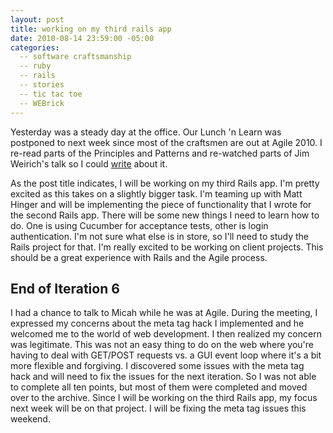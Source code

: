 ```yaml
---
layout: post
title: working on my third rails app
date: 2010-08-14 23:59:00 -05:00
categories:
  -- software craftsmanship
  -- ruby
  -- rails
  -- stories
  -- tic tac toe
  -- WEBrick
---
```


Yesterday was a steady day at the office.  Our Lunch 'n Learn was postponed to next week since most of the craftsmen are out at Agile 2010.  I re-read parts of the Principles and Patterns and re-watched parts of Jim Weirich's talk so I could [write](http://skim.cc/2010/08/13/principles-and-patterns-part-2) about it.

As the post title indicates, I will be working on my third Rails app.  I'm pretty excited as this takes on a slightly bigger task.  I'm teaming up with Matt Hinger and will be implementing the piece of functionality that I wrote for the second Rails app.  There will be some new things I need to learn how to do.  One is using Cucumber for acceptance tests, other is login authentication.  I'm not sure what else is in store, so I'll need to study the Rails project for that.  I'm really excited to be working on client projects.  This should be a great experience with Rails and the Agile process.

## End of Iteration 6

I had a chance to talk to Micah while he was at Agile.  During the meeting, I expressed my concerns about the meta tag hack I implemented and he welcomed me to the world of web development.  I then realized my concern was legitimate.  This was not an easy thing to do on the web where you're having to deal with GET/POST requests vs. a GUI event loop where it's a bit more flexible and forgiving.  I discovered some issues with the meta tag hack and will need to fix the issues for the next iteration.  So I was not able to complete all ten points, but most of them were completed and moved over to the archive.  Since I will be working on the third Rails app, my focus next week will be on that project.  I will be fixing the meta tag issues this weekend.
